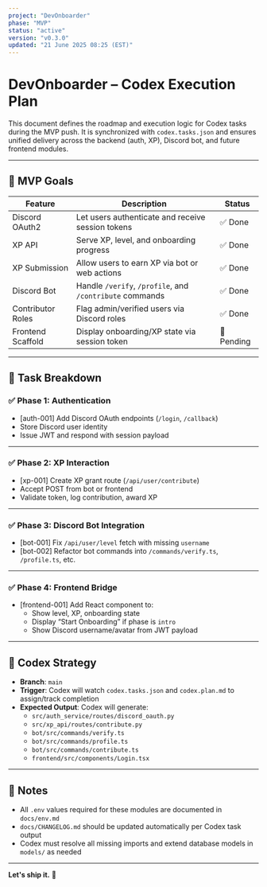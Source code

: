 ```yaml
---
project: "DevOnboarder"
phase: "MVP"
status: "active"
version: "v0.3.0"
updated: "21 June 2025 08:25 (EST)"
---
```


# DevOnboarder – Codex Execution Plan

This document defines the roadmap and execution logic for Codex tasks during the MVP push. It is synchronized with `codex.tasks.json` and ensures unified delivery across the backend (auth, XP), Discord bot, and future frontend modules.

---

## 🎯 MVP Goals

| Feature            | Description                                               | Status     |
|--------------------|-----------------------------------------------------------|------------|
| Discord OAuth2     | Let users authenticate and receive session tokens | ✅ Done |
| XP API             | Serve XP, level, and onboarding progress                  | ✅ Done     |
| XP Submission      | Allow users to earn XP via bot or web actions | ✅ Done |
| Discord Bot        | Handle `/verify`, `/profile`, and `/contribute` commands | ✅ Done |
| Contributor Roles  | Flag admin/verified users via Discord roles              | ✅ Done     |
| Frontend Scaffold  | Display onboarding/XP state via session token            | 🔧 Pending |

---

## 🧩 Task Breakdown

### ✅ Phase 1: Authentication

- [auth-001] Add Discord OAuth endpoints (`/login`, `/callback`)
- Store Discord user identity
- Issue JWT and respond with session payload

---

### ✅ Phase 2: XP Interaction

- [xp-001] Create XP grant route (`/api/user/contribute`)
- Accept POST from bot or frontend
- Validate token, log contribution, award XP

---

### ✅ Phase 3: Discord Bot Integration

- [bot-001] Fix `/api/user/level` fetch with missing `username`
- [bot-002] Refactor bot commands into `/commands/verify.ts`, `/profile.ts`, etc.

---

### ✅ Phase 4: Frontend Bridge

- [frontend-001] Add React component to:
  - Show level, XP, onboarding state
  - Display “Start Onboarding” if phase is `intro`
  - Show Discord username/avatar from JWT payload

---

## 🧠 Codex Strategy

- **Branch**: `main`
- **Trigger**: Codex will watch `codex.tasks.json` and `codex.plan.md` to assign/track completion
- **Expected Output**: Codex will generate:
  - `src/auth_service/routes/discord_oauth.py`
  - `src/xp_api/routes/contribute.py`
  - `bot/src/commands/verify.ts`
  - `bot/src/commands/profile.ts`
  - `bot/src/commands/contribute.ts`
  - `frontend/src/components/Login.tsx`

---

## 📌 Notes

- All `.env` values required for these modules are documented in `docs/env.md`
- `docs/CHANGELOG.md` should be updated automatically per Codex task output
- Codex must resolve all missing imports and extend database models in `models/` as needed

---

**Let's ship it.** 🚀
